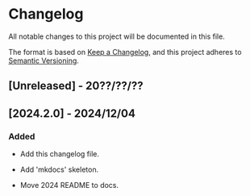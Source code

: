 # Changelog

All notable changes to this project will be documented in this file.

The format is based on [Keep a Changelog](https://keepachangelog.com/en/1.1.0/),
and this project adheres to [Semantic Versioning](https://semver.org/spec/v2.0.0.html).

## [Unreleased] - 20??/??/??


## [2024.2.0] - 2024/12/04

### Added

- Add this changelog file.

- Add 'mkdocs' skeleton.

- Move 2024 README to docs.

